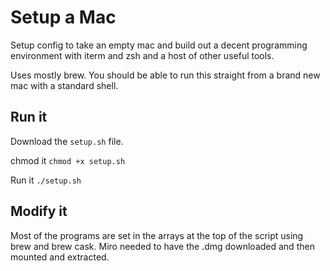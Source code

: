 # Setup a Mac

Setup config to take an empty mac and build out a decent programming environment with iterm and zsh and a host of other useful tools.

Uses mostly brew.  You should be able to run this straight from a brand new mac with a standard shell.

## Run it

Download the `setup.sh` file.

chmod it  `chmod +x setup.sh`

Run it `./setup.sh`

## Modify it

Most of the programs are set in the arrays at the top of the script using brew and brew cask.
Miro needed to have the .dmg downloaded and then mounted and extracted.